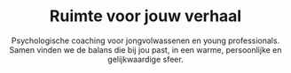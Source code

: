 ---
title: "Ruimte voor jouw verhaal"
subtitle: "Psychologische coaching voor jongvolwassenen en young professionals. Samen vinden we de balans die bij jou past, in een warme, persoonlijke en gelijkwaardige sfeer."
heroImage: "lotte_header.jpg"
heroImageAlt: "Achtergrondafbeelding voor de coachingpraktijk van Lotte Gasenbeek"
ctaText: "Plan een gratis kennismaking"
ctaLink: "/kennismakingsgesprek"
sectionTitle: "Herken jij je hierin?"
sectionText: "Worstel je met vragen over wie je bent, wat je wilt, of hoe je omgaat met de druk van het dagelijks leven? Je bent niet alleen."
themesTitle: "Thema's"
---